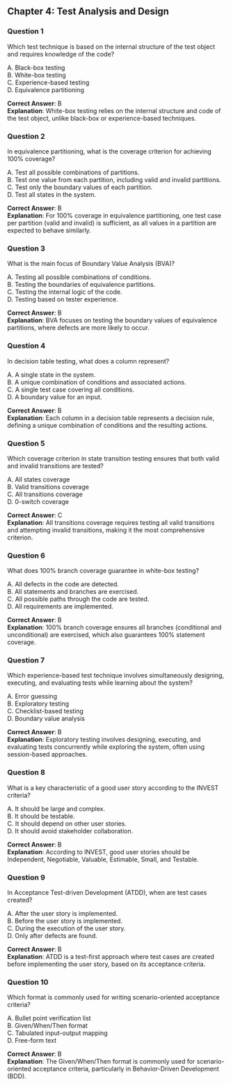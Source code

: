 
## Chapter 4: Test Analysis and Design

### Question 1

Which test technique is based on the internal structure of the test object and requires knowledge of the code?

A. Black-box testing  
B. White-box testing  
C. Experience-based testing  
D. Equivalence partitioning

**Correct Answer**: B  
**Explanation**: White-box testing relies on the internal structure and code of the test object, unlike black-box or experience-based techniques.

### Question 2

In equivalence partitioning, what is the coverage criterion for achieving 100% coverage?

A. Test all possible combinations of partitions.  
B. Test one value from each partition, including valid and invalid partitions.  
C. Test only the boundary values of each partition.  
D. Test all states in the system.

**Correct Answer**: B  
**Explanation**: For 100% coverage in equivalence partitioning, one test case per partition (valid and invalid) is sufficient, as all values in a partition are expected to behave similarly.

### Question 3

What is the main focus of Boundary Value Analysis (BVA)?

A. Testing all possible combinations of conditions.  
B. Testing the boundaries of equivalence partitions.  
C. Testing the internal logic of the code.  
D. Testing based on tester experience.

**Correct Answer**: B  
**Explanation**: BVA focuses on testing the boundary values of equivalence partitions, where defects are more likely to occur.

### Question 4

In decision table testing, what does a column represent?

A. A single state in the system.  
B. A unique combination of conditions and associated actions.  
C. A single test case covering all conditions.  
D. A boundary value for an input.

**Correct Answer**: B  
**Explanation**: Each column in a decision table represents a decision rule, defining a unique combination of conditions and the resulting actions.

### Question 5

Which coverage criterion in state transition testing ensures that both valid and invalid transitions are tested?

A. All states coverage  
B. Valid transitions coverage  
C. All transitions coverage  
D. 0-switch coverage

**Correct Answer**: C  
**Explanation**: All transitions coverage requires testing all valid transitions and attempting invalid transitions, making it the most comprehensive criterion.

### Question 6

What does 100% branch coverage guarantee in white-box testing?

A. All defects in the code are detected.  
B. All statements and branches are exercised.  
C. All possible paths through the code are tested.  
D. All requirements are implemented.

**Correct Answer**: B  
**Explanation**: 100% branch coverage ensures all branches (conditional and unconditional) are exercised, which also guarantees 100% statement coverage.

### Question 7

Which experience-based test technique involves simultaneously designing, executing, and evaluating tests while learning about the system?

A. Error guessing  
B. Exploratory testing  
C. Checklist-based testing  
D. Boundary value analysis

**Correct Answer**: B  
**Explanation**: Exploratory testing involves designing, executing, and evaluating tests concurrently while exploring the system, often using session-based approaches.

### Question 8

What is a key characteristic of a good user story according to the INVEST criteria?

A. It should be large and complex.  
B. It should be testable.  
C. It should depend on other user stories.  
D. It should avoid stakeholder collaboration.

**Correct Answer**: B  
**Explanation**: According to INVEST, good user stories should be Independent, Negotiable, Valuable, Estimable, Small, and Testable.

### Question 9

In Acceptance Test-driven Development (ATDD), when are test cases created?

A. After the user story is implemented.  
B. Before the user story is implemented.  
C. During the execution of the user story.  
D. Only after defects are found.

**Correct Answer**: B  
**Explanation**: ATDD is a test-first approach where test cases are created before implementing the user story, based on its acceptance criteria.

### Question 10

Which format is commonly used for writing scenario-oriented acceptance criteria?

A. Bullet point verification list  
B. Given/When/Then format  
C. Tabulated input-output mapping  
D. Free-form text

**Correct Answer**: B  
**Explanation**: The Given/When/Then format is commonly used for scenario-oriented acceptance criteria, particularly in Behavior-Driven Development (BDD).
